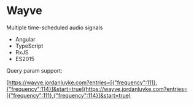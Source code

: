 Wayve
=====

Multiple time-scheduled audio signals

- Angular
- TypeScript
- RxJS
- ES2015

Query param support:

[https://wayve.jordanluyke.com?entries=[{"frequency":111},{"frequency":114}]&start=true](https://wayve.jordanluyke.com?entries=[{"frequency":111},{"frequency":114}]&start=true)
